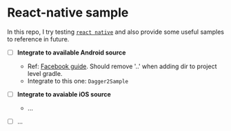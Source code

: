 # React-native sample
In this repo, I try testing [`react native`](https://facebook.github.io/react-native/) and also provide some useful samples to reference in future.

- [ ] **Integrate to available Android source**
  + Ref: [Facebook guide](https://facebook.github.io/react-native/docs/integration-with-existing-apps.html). Should remove '..' when adding dir to project level gradle.
  + Integrate to this one: `Dagger2Sample`
  
- [ ] **Integrate to avaiable iOS source**
  + ...

- [ ] ...


